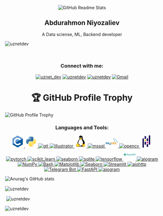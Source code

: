 <p align="center">
    <img width="100px" src="https://res.cloudinary.com/anuraghazra/image/upload/v1594908242/logo_ccswme.svg" align="center" alt="GitHub Readme Stats" />
    <h2 align="center">Abdurahmon Niyozaliev</h2>
    <p align="center">A Data sciense, ML, Backend developer</p>
    </p>

<p align="left"> <img src="https://komarev.com/ghpvc/?username=uznetdev&label=Profile%20views&color=0e75b6&style=flat" alt="uznetdev" /> </p>

<p align="left"> <a href="https://twitter.com/" target="blank"><img
            src="https://img.shields.io/twitter/follow/?logo=twitter&style=for-the-badge" alt="" /></a> </p>

<h3 align="center">Connect with me:</h3>
<p align="center">
    <a href="https://linkedin.com/in/uznet_dev" target="blank"><img align="center"
            src="https://raw.githubusercontent.com/rahuldkjain/github-profile-readme-generator/master/src/images/icons/Social/linked-in-alt.svg"
            alt="uznet_dev" height="30" width="40" /></a>
    <a href="https://www.leetcode.com/uznetdev" target="blank"><img align="center"
            src="https://raw.githubusercontent.com/rahuldkjain/github-profile-readme-generator/master/src/images/icons/Social/leet-code.svg"
            alt="uznetdev" height="30" width="40" /></a>
    <a href="https://t.me/uznet_dev/" target="blank"><img align="center"
            src="https://codernet.uz/data/img/telegram.svg"
            alt="uznetdev" height="30" width="40" /></a>
    <a href="mailto:uznattv@gmail.com" , target="blank">
        <img align="center" src="https://ssl.gstatic.com/ui/v1/icons/mail/rfr/logo_gmail_lockup_dark_1x_r2.png"
            alt="Gmail" alt="uznetdev" height="30" width="40" />
    </a>
</p>

<h1 align="center">🏆 GitHub Profile Trophy</h1>
    <img align="center"  src="https://github-profile-trophy.vercel.app/?username=UznetDev&theme=darkhub" alt="GitHub Profile Trophy">
<h3 align="center">Languages and Tools:</h3>
<p align="center">
    <a href="https://www.cprogramming.com/" target="_blank" rel="noreferrer">
        <img src="https://raw.githubusercontent.com/devicons/devicon/master/icons/c/c-original.svg" alt="c" width="40"
            height="40" />
    </a>
    <a href="https://www.python.org" target="_blank" rel="noreferrer">
        <img src="https://raw.githubusercontent.com/devicons/devicon/master/icons/python/python-original.svg"
            alt="python" width="40" height="40" />
    </a> 
    <a href="https://git-scm.com/" target="_blank" rel="noreferrer">
        <img src="https://www.vectorlogo.zone/logos/git-scm/git-scm-icon.svg" alt="git" width="40" height="40" />
    </a> <a href="https://www.adobe.com/in/products/illustrator.html" target="_blank" rel="noreferrer">
        <img src="https://www.vectorlogo.zone/logos/adobe_illustrator/adobe_illustrator-icon.svg" alt="illustrator"
            width="40" height="40" />
    </a> <a href="https://www.linux.org/" target="_blank" rel="noreferrer">
        <img src="https://raw.githubusercontent.com/devicons/devicon/master/icons/linux/linux-original.svg" alt="linux"
            width="40" height="40" />
    </a> <a href="https://www.microsoft.com/en-us/sql-server" target="_blank" rel="noreferrer">
        <img src="https://www.svgrepo.com/show/303229/microsoft-sql-server-logo.svg" alt="mssql" width="40"
            height="40" />
    </a> <a href="https://www.mysql.com/" target="_blank" rel="noreferrer">
        <img src="https://raw.githubusercontent.com/devicons/devicon/master/icons/mysql/mysql-original-wordmark.svg"
            alt="mysql" width="40" height="40" />
    </a> <a href="https://opencv.org/" target="_blank" rel="noreferrer">
        <img src="https://www.vectorlogo.zone/logos/opencv/opencv-icon.svg" alt="opencv" width="40" height="40" />
    </a> <a href="https://pandas.pydata.org/" target="_blank" rel="noreferrer">
        <img src="https://raw.githubusercontent.com/devicons/devicon/2ae2a900d2f041da66e950e4d48052658d850630/icons/pandas/pandas-original.svg"
            alt="pandas" width="40" height="40" />
    </a> <a href="https://pytorch.org/" target="_blank" rel="noreferrer"> <img
            src="https://www.vectorlogo.zone/logos/pytorch/pytorch-icon.svg" alt="pytorch" width="40" height="40" />
    </a> <a href="https://scikit-learn.org/" target="_blank" rel="noreferrer">
        <img src="https://upload.wikimedia.org/wikipedia/commons/0/05/Scikit_learn_logo_small.svg" alt="scikit_learn"
            width="40" height="40" /> </a> <a href="https://seaborn.pydata.org/" target="_blank" rel="noreferrer">
        <img src="https://seaborn.pydata.org/_images/logo-mark-lightbg.svg" alt="seaborn" width="40" height="40" /> </a>
    <a href="https://www.sqlite.org/" target="_blank" rel="noreferrer"> <img
            src="https://www.vectorlogo.zone/logos/sqlite/sqlite-icon.svg" alt="sqlite" width="40" height="40" /> </a>
    <a href="https://www.tensorflow.org" target="_blank" rel="noreferrer"> <img
            src="https://www.vectorlogo.zone/logos/tensorflow/tensorflow-icon.svg" alt="tensorflow" width="40"
            height="40" /> </a>

<a href="https://fastapi.tiangolo.com/" target="_blank" rel="noreferrer">
        <img src="https://raw.githubusercontent.com/devicons/devicon/master/icons/fastapi/fastapi-original-wordmark.svg"
            alt="fastapi" width="40" height="40" />
    </a>
    <a href="https://docs.aiogram.dev/" target="_blank" rel="noreferrer">
        <img src="https://avatars.githubusercontent.com/u/68694599?s=200&v=4" alt="aiogram" width="40" height="40" />
    </a>

<a href="https://www.numpy.org/" target="_blank" rel="noreferrer">
        <img src="https://numpy.org/doc/stable/_static/numpylogo_dark.svg" alt="NumPy" width="40" height="40" />
    </a>

<a href="https://www.gnu.org/software/bash/" target="_blank" rel="noreferrer">
        <img src="https://www.vectorlogo.zone/logos/gnu_bash/gnu_bash-icon.svg" alt="Bash" width="40" height="40" />
    </a>

<a href="https://matplotlib.org/" target="_blank" rel="noreferrer">
        <img src="https://camo.githubusercontent.com/55a55cebad6360bda8bca520c61e0e195dc7ee413bf9982f1ba86cab496f2388/68747470733a2f2f6d6174706c6f746c69622e6f72672f5f7374617469632f6c6f676f322e737667" alt="Matplotlib" width="40" height="40" />
    </a>

<a href="https://seaborn.pydata.org/" target="_blank" rel="noreferrer">
        <img src="https://seaborn.pydata.org/_images/logo-tall-lightbg.svg" alt="Seaborn" width="40" height="40" />
    </a>

<a href="https://streamlit.io/" target="_blank" rel="noreferrer">
        <img src="https://streamlit.io/images/brand/streamlit-logo-primary-colormark-darktext.png" alt="Streamlit"
            width="40" height="40" />
    </a>

<a href="https://docs.aiohttp.org/" target="_blank" rel="noreferrer">
        <img src="https://docs.aiohttp.org/en/stable/_static/aiohttp-plain.svg" alt="aiohttp" width="40" height="40" />
    </a>

<a href="https://core.telegram.org/bots" target="_blank" rel="noreferrer">
        <img src="https://codernet.uz/data/img/telegram.svg"
            alt="Telegram Bot" width="40" height="40" />
    </a>

<a href="https://fastapi.tiangolo.com/" target="_blank" rel="noreferrer">
        <img src="https://fastapi.tiangolo.com/img/logo-margin/logo-teal.png" alt="FastAPI" width="40" height="40" />
    </a>

<a href="https://docs.aiogram.dev/en/latest/" target="_blank" rel="noreferrer">
        <img src="https://docs.aiogram.dev/en/dev-3.x/_static/logo.png" alt="aiogram" width="40" height="40" />
    </a>



</p>


<p>
    <img src="https://github-readme-stats.vercel.app/api?username=uznetdev&show_icons=true&theme=radical" alt="Anurag's GitHub stats" />

</p>


<p><img align="center"
        src="https://github-readme-stats.vercel.app/api/top-langs?username=uznetdev&show_icons=true&locale=en&layout=compact"
        alt="uznetdev" /></p>

<p>&nbsp;<img align="center"
        src="https://github-readme-stats.vercel.app/api?username=uznetdev&show_icons=true&locale=en" alt="uznetdev" />
</p>

<p><img align="center" src="https://github-readme-streak-stats.herokuapp.com/?user=uznetdev&" alt="uznetdev" /></p>